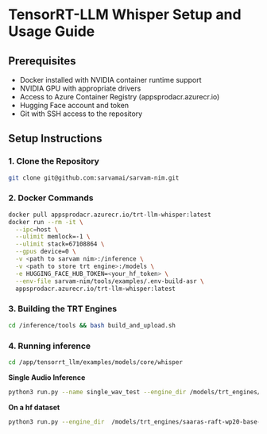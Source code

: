 
# TensorRT-LLM Whisper Setup and Usage Guide
## Prerequisites

- Docker installed with NVIDIA container runtime support
- NVIDIA GPU with appropriate drivers
- Access to Azure Container Registry (appsprodacr.azurecr.io)
- Hugging Face account and token
- Git with SSH access to the repository

## Setup Instructions

### 1. Clone the Repository

```bash
git clone git@github.com:sarvamai/sarvam-nim.git
```
### 2. Docker Commands
```bash
docker pull appsprodacr.azurecr.io/trt-llm-whisper:latest
docker run --rm -it \
  --ipc=host \
  --ulimit memlock=-1 \
  --ulimit stack=67108864 \
  --gpus device=0 \
  -v <path to sarvam nim>:/inference \
  -v <path to store trt engine>:/models \
  -e HUGGING_FACE_HUB_TOKEN=<your_hf_token> \
  --env-file sarvam-nim/tools/examples/.env-build-asr \
  appsprodacr.azurecr.io/trt-llm-whisper:latest
```
### 3. Building the TRT Engines
```bash
cd /inference/tools && bash build_and_upload.sh
```
### 4. Running inference
```bash
cd /app/tensorrt_llm/examples/models/core/whisper
```
**Single Audio Inference**
```bash
python3 run.py --name single_wav_test --engine_dir /models/trt_engines/saaras-raft-wp20-base-v2v-v2-chunk_5-main-bs72/1-gpu --input_file <path-to-audio>.wav
```
**On a hf dataset**
```bash
python3 run.py --engine_dir  /models/trt_engines/saaras-raft-wp20-base-v2v-v2-chunk_5-main-bs72/1-gpu  --dataset hf-internal-testing/librispeech_asr_dummy --enable_warmup --name librispeech_dummy_large_v3
```
